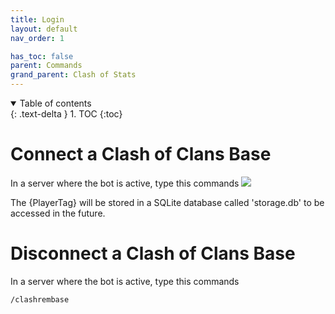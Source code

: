 ```yaml
---
title: Login
layout: default
nav_order: 1

has_toc: false
parent: Commands
grand_parent: Clash of Stats
---
```


<details open markdown="block">
  <summary>
    Table of contents
  </summary>
  {: .text-delta }
1. TOC
{:toc}
</details>

# Connect a Clash of Clans Base

In a server where the bot is active, type this commands
<image src="https://raw.githubusercontent.com/ClashOfClansStats/docs.github.io/0c34f664b3b703e923487aaf93361079322d1112/images/commands/login/clashaddbase.png">
</image>

The {PlayerTag} will be stored in a SQLite database called 'storage.db' to be accessed in the future.

# Disconnect a Clash of Clans Base

In a server where the bot is active, type this commands
```
/clashrembase
```